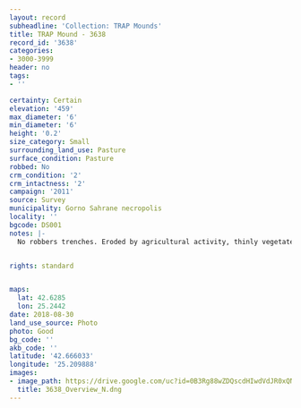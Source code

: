 ```yaml
---
layout: record
subheadline: 'Collection: TRAP Mounds'
title: TRAP Mound - 3638
record_id: '3638'
categories:
- 3000-3999
header: no
tags:
- ''

certainty: Certain
elevation: '459'
max_diameter: '6'
min_diameter: '6'
height: '0.2'
size_category: Small
surrounding_land_use: Pasture
surface_condition: Pasture
robbed: No
crm_condition: '2'
crm_intactness: '2'
campaign: '2011'
source: Survey
municipality: Gorno Sahrane necropolis
locality: ''
bgcode: DS001
notes: |-
  No robbers trenches. Eroded by agricultural activity, thinly vegetated.


rights: standard


maps:
  lat: 42.6285
  lon: 25.2442
date: 2018-08-30
land_use_source: Photo
photo: Good
bg_code: ''
akb_code: ''
latitude: '42.666033'
longitude: '25.209888'
images:
- image_path: https://drive.google.com/uc?id=0B3Rg88wZDQscdHIwdVdJR0xQNGc
  title: 3638_Overview_N.dng
---
```

